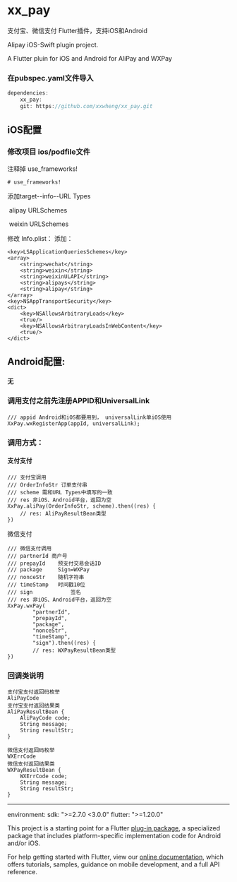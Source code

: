 # xx_pay

支付宝、微信支付  Flutter插件，支持iOS和Android

Alipay iOS-Swift plugin project.

A Flutter pluin for iOS and Android for AliPay and WXPay



### 在pubspec.yaml文件导入

```dart
dependencies:
	xx_pay:
  	git: https://github.com/xxwheng/xx_pay.git
```



## iOS配置

### 修改项目 ios/podfile文件
注释掉 use_frameworks!
```
# use_frameworks!
```



添加target--info--URL Types

​	alipay 	URLSchemes

​	weixin 	URLSchemes

修改 Info.plist： 添加：

```
<key>LSApplicationQueriesSchemes</key>
<array>
	<string>wechat</string>
	<string>weixin</string>
	<string>weixinULAPI</string>
	<string>alipays</string>
	<string>alipay</string>
</array>
<key>NSAppTransportSecurity</key>
<dict>
	<key>NSAllowsArbitraryLoads</key>
	<true/>
	<key>NSAllowsArbitraryLoadsInWebContent</key>
	<true/>
</dict>
```



## Android配置:

#### 无



### 调用支付之前先注册APPID和UniversalLink

```
/// appid Android和iOS都要用到， universalLink单iOS使用
XxPay.wxRegisterApp(appId, universalLink);

```



### 调用方式：

#### 支付支付

```
/// 支付宝调用
/// OrderInfoStr 订单支付串
/// scheme 需和URL Types中填写的一致
/// res 非iOS、Android平台，返回为空
XxPay.aliPay(OrderInfoStr, scheme).then((res) {
	// res: AliPayResultBean类型
})
```

微信支付

```
/// 微信支付调用
/// partnerId 商户号
/// prepayId	预支付交易会话ID
/// package		Sign=WXPay
/// nonceStr	随机字符串
/// timeStamp	时间戳10位
/// sign			签名
/// res 非iOS、Android平台，返回为空
XxPay.wxPay(
        "partnerId",
        "prepayId",
        "package",
        "nonceStr",
        "timeStamp",
        "sign").then((res) {
        // res: WXPayResultBean类型
})
```







### 回调类说明

```
支付宝支付返回码枚举	
AliPayCode
支付宝支付返回结果类
AliPayResultBean {
	AliPayCode code;
	String message;
	String resultStr;
}

微信支付返回码枚举	
WXErrCode
微信支付返回结果类
WXPayResultBean {
	WXErrCode code;
	String message;
	String resultStr;
}
```





---


environment:
  sdk: ">=2.7.0 <3.0.0"
  flutter: ">=1.20.0"

This project is a starting point for a Flutter
[plug-in package](https://flutter.dev/developing-packages/),
a specialized package that includes platform-specific implementation code for
Android and/or iOS.

For help getting started with Flutter, view our
[online documentation](https://flutter.dev/docs), which offers tutorials,
samples, guidance on mobile development, and a full API reference.

